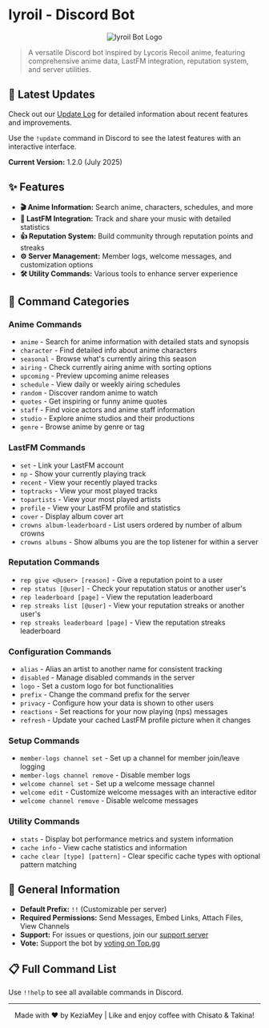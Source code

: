 # lyroil - Discord Bot

<p align="center">
  <img src="https://github.com/user-attachments/assets/aa53442b-ec5f-45f7-aed2-77b062f67941" alt="lyroil Bot Logo">
</p>

> A versatile Discord bot inspired by Lycoris Recoil anime, featuring comprehensive anime data, LastFM integration, reputation system, and server utilities.


## 📣 Latest Updates

Check out our [Update Log](/update.md) for detailed information about recent features and improvements.

Use the `!update` command in Discord to see the latest features with an interactive interface.

**Current Version:** 1.2.0 (July 2025)





## ✨ Features

- **🎬 Anime Information:** Search anime, characters, schedules, and more
- **🎵 LastFM Integration:** Track and share your music with detailed statistics
- **👍 Reputation System:** Build community through reputation points and streaks
- **⚙️ Server Management:** Member logs, welcome messages, and customization options
- **🛠️ Utility Commands:** Various tools to enhance server experience

## 🤖 Command Categories

### Anime Commands
- `anime` - Search for anime information with detailed stats and synopsis
- `character` - Find detailed info about anime characters
- `seasonal` - Browse what's currently airing this season
- `airing` - Check currently airing anime with sorting options
- `upcoming` - Preview upcoming anime releases
- `schedule` - View daily or weekly airing schedules
- `random` - Discover random anime to watch
- `quotes` - Get inspiring or funny anime quotes
- `staff` - Find voice actors and anime staff information
- `studio` - Explore anime studios and their productions
- `genre` - Browse anime by genre or tag

### LastFM Commands
- `set` - Link your LastFM account
- `np` - Show your currently playing track
- `recent` - View your recently played tracks
- `toptracks` - View your most played tracks
- `topartists` - View your most played artists
- `profile` - View your LastFM profile and statistics
- `cover` - Display album cover art
- `crowns album-leaderboard` - List users ordered by number of album crowns
- `crowns albums` - Show albums you are the top listener for within a server

### Reputation Commands
- `rep give <@user> [reason]` - Give a reputation point to a user
- `rep status [@user]` - Check your reputation status or another user's
- `rep leaderboard [page]` - View the reputation leaderboard
- `rep streaks list [@user]` - View your reputation streaks or another user's
- `rep streaks leaderboard [page]` - View the reputation streaks leaderboard

### Configuration Commands
- `alias` - Alias an artist to another name for consistent tracking
- `disabled` - Manage disabled commands in the server
- `logo` - Set a custom logo for bot functionalities
- `prefix` - Change the command prefix for the server
- `privacy` - Configure how your data is shown to other users
- `reactions` - Set reactions for your now playing (nps) messages
- `refresh` - Update your cached LastFM profile picture when it changes

### Setup Commands
- `member-logs channel set` - Set up a channel for member join/leave logging
- `member-logs channel remove` - Disable member logs
- `welcome channel set` - Set up a welcome message channel
- `welcome edit` - Customize welcome messages with an interactive editor
- `welcome channel remove` - Disable welcome messages

### Utility Commands
- `stats` - Display bot performance metrics and system information
- `cache info` - View cache statistics and information
- `cache clear [type] [pattern]` - Clear specific cache types with optional pattern matching

## 🔧 General Information

- **Default Prefix:** `!!` (Customizable per server)
- **Required Permissions:** Send Messages, Embed Links, Attach Files, View Channels
- **Support:** For issues or questions, join our [support server](https://discord.gg/)
- **Vote:** Support the bot by [voting on Top.gg](https://top.gg/)

## 📋 Full Command List

Use `!!help` to see all available commands in Discord.

---

<p align="center">Made with ❤️ by KeziaMey | Like and enjoy coffee with Chisato & Takina!</p> 
